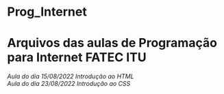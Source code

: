 # Prog_Internet
# Arquivos das aulas de Programação para Internet FATEC ITU
_Aula do dia 15/08/2022 Introdução ao HTML_  
_Aula do dia 23/08/2022 Introdução ao CSS_

